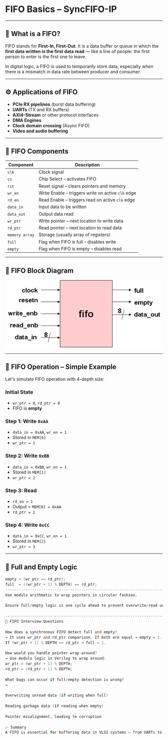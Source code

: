 # FIFO Basics – SyncFIFO-IP
------------------------------------------------------------------------------------------------------------------------------------------
## 📘 What is a FIFO?

FIFO stands for **First-In, First-Out**. It is a data buffer or queue in which the **first data written is the first data read** — like a line of people: the first person to enter is the first one to leave.

In digital logic, a FIFO is used to temporarily store data, especially when there is a mismatch in data rate between producer and consumer.

------------------------------------------------------------------------------------------------------------------------------------------

## ⚙️ Applications of FIFO

- **PCIe RX pipelines** (burst data buffering)
- **UARTs** (TX and RX buffers)
- **AXI4-Stream** or other protocol interfaces
- **DMA Engines**
- **Clock domain crossing** (Async FIFO)
- **Video and audio buffering**

-----------------------------------------------------------------------------------------------------------------------------------------

## 🧩 FIFO Components

| Component       | Description                                                 |
|------------------|-------------------------------------------------------------|
| `clk`            | Clock signal                                                |
| `cs`             | Chip Select – activates FIFO                                |
| `rst`            | Reset signal – clears pointers and memory                   |
| `wr_en`          | Write Enable – triggers write on active `clk` edge          |
| `rd_en`          | Read Enable – triggers read on active `clk` edge            |
| `data_in`        | Input data to be written                                    |
| `data_out`       | Output data read                                            |
| `wr_ptr`         | Write pointer – next location to write data                 |
| `rd_ptr`         | Read pointer – next location to read data                   |
| `memory array`   | Storage (usually array of registers)                        |
| `full`           | Flag when FIFO is full – disables write                     |
| `empty`          | Flag when FIFO is empty – disables read                     |

-----------------------------------------------------------------------------------------------------------------------------------------

## 🧠 FIFO Block Diagram

![FIFO Block Diagram](images/fifo_block_diagram.png)


------------------------------------------------------------------------------------------------------------------------------------------

## 🔁 FIFO Operation – Simple Example

Let's simulate FIFO operation with 4-depth size:

### Initial State
- `wr_ptr = 0`, `rd_ptr = 0`
- FIFO is **empty**

### Step 1: Write `0xAA`
- `data_in = 0xAA`, `wr_en = 1`
- Stored in `MEM[0]`
- `wr_ptr = 1`

### Step 2: Write `0xBB`
- `data_in = 0xBB`, `wr_en = 1`
- Stored in `MEM[1]`
- `wr_ptr = 2`

### Step 3: Read
- `rd_en = 1`
- Output = `MEM[0] = 0xAA`
- `rd_ptr = 1`

### Step 4: Write `0xCC`
- `data_in = 0xCC`, `wr_en = 1`
- Stored in `MEM[2]`
- `wr_ptr = 3`

-----------------------------------------------------------------------------------------------------------------------------------------
## 🚦 Full and Empty Logic

```verilog
empty = (wr_ptr == rd_ptr);
full  = ((wr_ptr + 1) % DEPTH) == rd_ptr;
------------------------------------------------------------------------------------------------------------------------------------------
Use modulo arithmetic to wrap pointers in circular fashion.

Ensure full/empty logic is one cycle ahead to prevent overwrite/read underflow.

------------------------------------------------------------------------------------------------------------------------------------------
🧪 FIFO Interview Questions

How does a synchronous FIFO detect full and empty?
→ It uses wr_ptr and rd_ptr comparison. If both are equal → empty = 1.
If (wr_ptr + 1) % DEPTH == rd_ptr → full = 1.

How would you handle pointer wrap-around?
→ Use modulo logic in Verilog to wrap around:
wr_ptr = (wr_ptr + 1) % DEPTH;
rd_ptr = (rd_ptr + 1) % DEPTH;

What bugs can occur if full/empty detection is wrong?
→

Overwriting unread data (if writing when full)

Reading garbage data (if reading when empty)

Pointer misalignment, leading to corruption

✅ Summary
A FIFO is essential for buffering data in VLSI systems — from UARTs to PCIe pipelines. Understanding pointers, control logic, and status flags will help you design a robust FIFO module. This theory will directly guide your RTL module in the next step.
